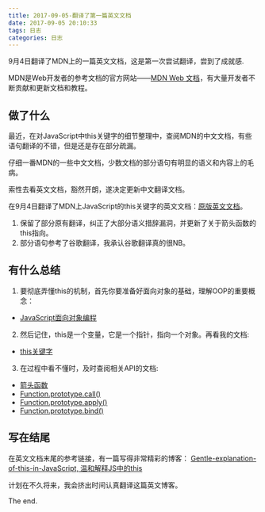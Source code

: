 ```yaml
---
title: 2017-09-05-翻译了第一篇英文文档
date: 2017-09-05 20:10:33
tags: 日志
categories: 日志
---
```


9月4日翻译了MDN上的一篇英文文档，这是第一次尝试翻译，尝到了成就感.
<!--more-->

MDN是Web开发者的参考文档的官方网站——[MDN Web 文档](https://developer.mozilla.org/zh-CN/)，有大量开发者不断贡献和更新文档和教程。
## 做了什么
最近，在对JavaScript中this关键字的细节整理中，查阅MDN的中文文档，有些语句翻译的不错，但是还是存在部分疏漏。

仔细一番MDN的一些中文文档，少数文档的部分语句有明显的语义和内容上的毛病。

索性去看英文文档，豁然开朗，遂决定更新中文翻译文档。

在9月4日翻译了MDN上JavaScript的this关键字的英文文档：[原版英文文档](https://developer.mozilla.org/en/docs/Web/JavaScript/Reference/Operators/this)。

1. 保留了部分原有翻译，纠正了大部分语义措辞漏洞，并更新了关于箭头函数的this指向。
2. 部分语句参考了谷歌翻译，我承认谷歌翻译真的很NB。

## 有什么总结

1. 要彻底弄懂this的机制，首先你要准备好面向对象的基础，理解OOP的重要概念：
 - [JavaScript面向对象编程](https://developer.mozilla.org/zh-CN/docs/Web/JavaScript/Introduction_to_Object-Oriented_JavaScript)
2. 然后记住，this是一个变量，它是一个指针，指向一个对象。再看我的文档:
 - [this关键字](https://developer.mozilla.org/zh-CN/docs/Web/JavaScript/Reference/Operators/this)
3. 在过程中看不懂时，及时查阅相关API的文档:
 - [箭头函数](https://developer.mozilla.org/zh-CN/docs/Web/JavaScript/Reference/Functions/Arrow_functions)
 - [Function.prototype.call()](https://developer.mozilla.org/zh-CN/docs/Web/JavaScript/Reference/Global_Objects/Function/call)
 - [Function.prototype.apply()](https://developer.mozilla.org/zh-CN/docs/Web/JavaScript/Reference/Global_Objects/Function/apply)
 - [Function.prototype.bind()](https://developer.mozilla.org/zh-CN/docs/Web/JavaScript/Reference/Global_Objects/Function/bind)


## 写在结尾
在英文文档末尾的参考链接，有一篇写得非常精彩的博客：
[Gentle-explanation-of-this-in-JavaScript, 温和解释JS中的this](https://rainsoft.io/gentle-explanation-of-this-in-javascript/)

计划在不久将来，我会挤出时间认真翻译这篇英文博客。

The end.
